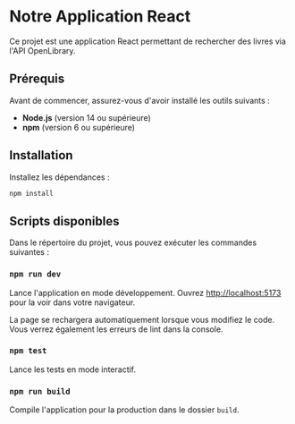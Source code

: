 # Notre Application React

Ce projet est une application React permettant de rechercher des livres via l'API OpenLibrary.

## Prérequis

Avant de commencer, assurez-vous d'avoir installé les outils suivants :

- **Node.js** (version 14 ou supérieure)
- **npm** (version 6 ou supérieure)

## Installation

Installez les dépendances :
```bash
npm install
```

## Scripts disponibles

Dans le répertoire du projet, vous pouvez exécuter les commandes suivantes :

### `npm run dev`

Lance l'application en mode développement.
Ouvrez [http://localhost:5173](http://localhost:5173) pour la voir dans votre navigateur.

La page se rechargera automatiquement lorsque vous modifiez le code.
Vous verrez également les erreurs de lint dans la console.

### `npm test`

Lance les tests en mode interactif.

### `npm run build`

Compile l'application pour la production dans le dossier `build`.

